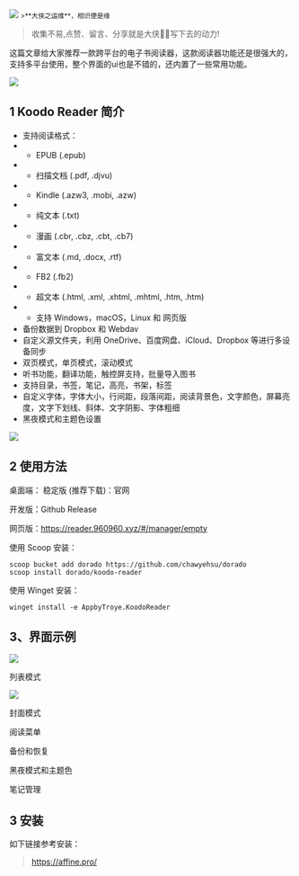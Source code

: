 <img src="/assets/image/230721-开源电子书-1.png" style="max-width: 70%; height: auto;">
<small>>**大侠之运维**，相识便是缘</small>

>收集不易,点赞、留言、分享就是大侠🦸‍♀️写下去的动力!


这篇文章给大家推荐一款跨平台的电子书阅读器，这款阅读器功能还是很强大的， 支持多平台使用，整个界面的ui也是不错的，还内置了一些常用功能。


![](/assets/image/230721-开源电子书-1.png)


## 1 Koodo Reader 简介



- 支持阅读格式：
- - EPUB (.epub)
- - 扫描文档 (.pdf, .djvu)
- - Kindle (.azw3, .mobi, .azw)
- - 纯文本 (.txt)
- - 漫画 (.cbr, .cbz, .cbt, .cb7)
- - 富文本 (.md, .docx, .rtf)
- - FB2 (.fb2)
- - 超文本 (.html, .xml, .xhtml, .mhtml, .htm, .htm)
- - 支持 Windows，macOS，Linux 和 网页版
- 备份数据到 Dropbox 和 Webdav
- 自定义源文件夹，利用 OneDrive、百度网盘、iCloud、Dropbox 等进行多设备同步
- 双页模式，单页模式，滚动模式
- 听书功能，翻译功能，触控屏支持，批量导入图书
- 支持目录，书签，笔记，高亮，书架，标签
- 自定义字体，字体大小，行间距，段落间距，阅读背景色，文字颜色，屏幕亮度，文字下划线、斜体、文字阴影、字体粗细
- 黑夜模式和主题色设置


![](/assets/image/230721-开源电子书-2.png)






## 2 使用方法

桌面端：
稳定版 (推荐下载)：官网

开发版：Github Release 

网页版：https://reader.960960.xyz/#/manager/empty

使用 Scoop 安装：
```
scoop bucket add dorado https://github.com/chawyehsu/dorado
scoop install dorado/koodo-reader
```
使用 Winget 安装：
```
winget install -e AppbyTroye.KoodoReader
```

## 3、界面示例


![](/assets/image/230721-开源电子书-3.png)


列表模式  

![](/assets/image/230721-开源电子书-4.png)

封面模式  
 
阅读菜单  

备份和恢复  

黑夜模式和主题色  

笔记管理 


## 3 安装

如下链接参考安装：

> https://affine.pro/ 
